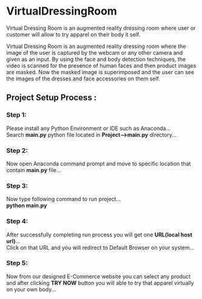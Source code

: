 # VirtualDressingRoom
Virtual Dressing Room is an augmented reality dressing room where user or customer will allow to try apparel on their body it self.

Virtual Dressing Room is an augmented reality dressing room where the image of the user is captured by the webcam or any other camera and given as an input. By using the face and body detection techniques, the video is scanned for the presence of human faces and then product images are masked. Now the masked image is superimposed and the user can see the images of the dresses and face accessories on them self.

<h2>Project Setup Process :</h2>

<h3>Step 1:</h3> 
Please install any Python Environment or IDE such as Anaconda...<br>
Search <b>main.py</b> python file located in <b>Project-->main.py</b> directory...<br>

<h3>Step 2:</h3> 
Now open Anaconda command prompt and move to specific location that contain <b>main.py</b> file...<br>

<h3>Step 3:</h3> 
Now type following command to run project...<br>
<b>python main.py</b><br>

<h3>Step 4:</h3> 
After successfully completing run process you will get one <b>URL(local host url)</b>...<br>
Click on that URL and you will redirect to Default Browser on your system...<br>
<h3>Step 5:</h3> 
Now from our designed E-Commerce website you can select any product and after clicking <b>TRY NOW</b> button you will able to try that apparel virtually on your own body...<br>


